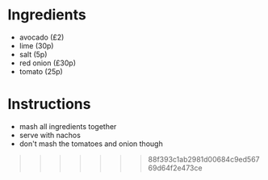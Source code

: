 # Ingredients
- avocado (£2)
- lime (30p)
- salt (5p)
- red onion (£30p)
- tomato (25p)

# Instructions
- mash all ingredients together
- serve with nachos
- don't mash the tomatoes and onion though
>>>>>>> 88f393c1ab2981d00684c9ed56769d64f2e473ce
